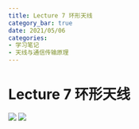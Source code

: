 ```yaml
---
title: Lecture 7 环形天线  
category_bar: true
date: 2021/05/06
categories: 
- 学习笔记
- 天线与通信传输原理
---
```

# Lecture 7 环形天线
![](https://cdn.jsdelivr.net/gh/l61012345/Pic/img/65414C29988C4753A0FC683F75D69142.png)
![](https://cdn.jsdelivr.net/gh/l61012345/Pic/img/E8CB233AB24D05F7CC0379CFFD446AC4.png)  